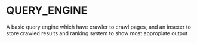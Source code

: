 # QUERY_ENGINE
A basic query engine which have crawler to crawl pages, and an insexer to store crawled results and ranking system to show most appropiate output

